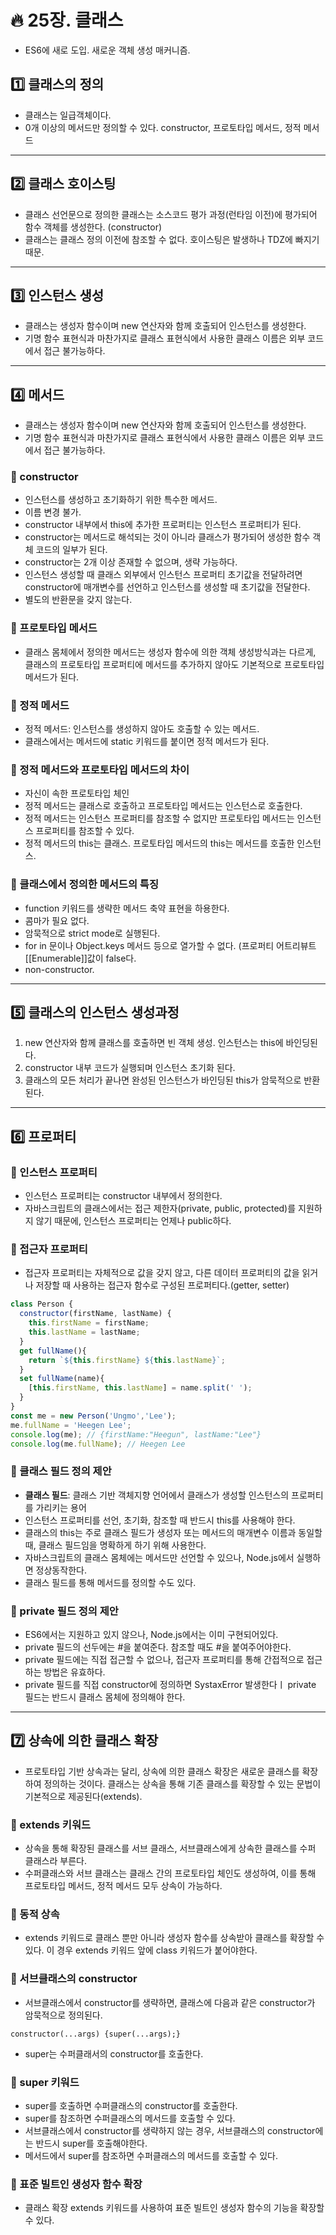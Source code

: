 # :fire: 25장. 클래스

- ES6에 새로 도입. 새로운 객체 생성 매커니즘.

## :one: 클래스의 정의

- 클래스는 일급객체이다.
- 0개 이상의 메서드만 정의할 수 있다. constructor, 프로토타입 메서드, 정적 메서드

---

## :two: 클래스 호이스팅

- 클래스 선언문으로 정의한 클래스는 소스코드 평가 과정(런타임 이전)에 평가되어 함수 객체를 생성한다. (constructor)
- 클래스는 클래스 정의 이전에 참조할 수 없다. 호이스팅은 발생하나 TDZ에 빠지기 때문.

---

## :three: 인스턴스 생성

- 클래스는 생성자 함수이며 new 연산자와 함께 호출되어 인스턴스를 생성한다.
- 기명 함수 표현식과 마찬가지로 클래스 표현식에서 사용한 클래스 이름은 외부 코드에서 접근 불가능하다.

---

## :four: 메서드

- 클래스는 생성자 함수이며 new 연산자와 함께 호출되어 인스턴스를 생성한다.
- 기명 함수 표현식과 마찬가지로 클래스 표현식에서 사용한 클래스 이름은 외부 코드에서 접근 불가능하다.

### 📖 constructor

- 인스턴스를 생성하고 초기화하기 위한 특수한 메서드.
- 이름 변경 불가.
- constructor 내부에서 this에 추가한 프로퍼티는 인스턴스 프로퍼티가 된다.
- constructor는 메서드로 해석되는 것이 아니라 클래스가 평가되어 생성한 함수 객체 코드의 일부가 된다.
- constructor는 2개 이상 존재할 수 없으며, 생략 가능하다.
- 인스턴스 생성할 때 클래스 외부에서 인스턴스 프로퍼티 초기값을 전달하려면 constructor에 매개변수를 선언하고 인스턴스를 생성할 때 초기값을 전달한다.
- 별도의 반환문을 갖지 않는다.

### 📖 프로토타입 메서드

- 클래스 몸체에서 정의한 메서드는 생성자 함수에 의한 객체 생성방식과는 다르게, 클래스의 프로토타입 프로퍼티에 메서드를 추가하지 않아도 기본적으로 프로토타입 메서드가 된다.

### 📖 정적 메서드

- 정적 메서드: 인스턴스를 생성하지 않아도 호출할 수 있는 메서드.
- 클래스에서는 메서드에 static 키워드를 붙이면 정적 메서드가 된다.

### 📖 정적 메서드와 프로토타입 메서드의 차이

- 자신이 속한 프로토타입 체인
- 정적 메서드는 클래스로 호출하고 프로토타입 메서드는 인스턴스로 호출한다.
- 정적 메서드는 인스턴스 프로퍼티를 참조할 수 없지만 프로토타입 메서드는 인스턴스 프로퍼티를 참조할 수 있다.
- 정적 메서드의 this는 클래스. 프로토타입 메서드의 this는 메서드를 호출한 인스턴스.

### 📖 클래스에서 정의한 메서드의 특징

- function 키워드를 생략한 메서드 축약 표현을 하용한다.
- 콤마가 필요 없다.
- 암묵적으로 strict mode로 실행된다.
- for in 문이나 Object.keys 메서드 등으로 열가할 수 없다. (프로퍼티 어트리뷰트[[Enumerable]]값이 false다.
- non-constructor.

---

## :five: 클래스의 인스턴스 생성과정

1. new 연산자와 함께 클래스를 호출하면 빈 객체 생성. 인스턴스는 this에 바인딩된다.
2. constructor 내부 코드가 실행되며 인스턴스 초기화 된다.
3. 클래스의 모든 처리가 끝나면 완성된 인스턴스가 바인딩된 this가 암묵적으로 반환된다.

---

## :six: 프로퍼티

### 📖 인스턴스 프로퍼티

- 인스턴스 프로퍼티는 constructor 내부에서 정의한다.
- 자바스크립트의 클래스에서는 접근 제한자(private, public, protected)를 지원하지 않기 때문에, 인스턴스 프로퍼티는 언제나 public하다.

### 📖 접근자 프로퍼티

- 접근자 프로퍼티는 자체적으로 값을 갖지 않고, 다른 데이터 프로퍼티의 값을 읽거나 저장할 때 사용하는 접근자 함수로 구성된 프로퍼티다.(getter, setter)

```javascript
class Person {
  constructor(firstName, lastName) {
    this.firstName = firstName;
    this.lastName = lastName;
  }
  get fullName(){
    return `${this.firstName} ${this.lastName}`;  
  }
  set fullName(name){
    [this.firstName, this.lastName] = name.split(' ');
  }
}
const me = new Person('Ungmo','Lee');
me.fullName = 'Heegen Lee';
console.log(me); // {firstName:"Heegun", lastName:"Lee"}
console.log(me.fullName); // Heegen Lee
```

### 📖 클래스 필드 정의 제안

- **클래스 필드**: 클래스 기반 객체지향 언어에서 클래스가 생성할 인스턴스의 프로퍼티를 가리키는 용어
- 인스턴스 프로퍼티를 선언, 초기화, 참조할 때 반드시 this를 사용해야 한다.
- 클래스의 this는 주로 클래스 필드가 생성자 또는 메서드의 매개변수 이름과 동일할 때, 클래스 필드임을 명확하게 하기 위해 사용한다.
- 자바스크립트의 클래스 몸체에는 메서드만 선언할 수 있으나, Node.js에서 실행하면 정상동작한다.
- 클래스 필드를 통해 메서드를 정의할 수도 있다.

### 📖 private 필드 정의 제안

- ES6에서는 지원하고 있지 않으나, Node.js에서는 이미 구현되어있다.
- private 필드의 선두에는 #을 붙여준다. 참조할 때도 #을 붙여주어야한다.
- private 필드에는 직접 접근할 수 없으나, 접근자 프로퍼티를 통해 간접적으로 접근하는 방법은 유효하다.
- private 필드를 직접 constructor에 정의하면 SystaxError 발생한다ㅣ private 필드는 반드시 클래스 몸체에 정의해야 한다.

---

## :seven: 상속에 의한 클래스 확장

- 프로토타입 기반 상속과는 달리, 상속에 의한 클래스 확장은 새로운 클래스를 확장하여 정의하는 것이다. 클래스는 상속을 통해 기존 클래스를 확장할 수 있는 문법이 기본적으로 제공된다(extends).

### 📖 extends 키워드

- 상속을 통해 확장된 클래스를 서브 클래스, 서브클래스에게 상속한 클래스를 수퍼 클래스라 부른다.
- 수퍼클래스와 서브 클래스는 클래스 간의 프로토타입 체인도 생성하여, 이를 통해 프로토타입 메서드, 정적 메서드 모두 상속이 가능하다.

### 📖 동적 상속

- extends 키워드로 클래스 뿐만 아니라 생성자 함수를 상속받아 클래스를 확장할 수 있다. 이 경우 extends 키워드 앞에 class 키워드가 붙어야한다.

### 📖 서브클래스의 constructor

- 서브클래스에서 constructor를 생략하면, 클래스에 다음과 같은 constructor가 암묵적으로 정의된다.
```
constructor(...args) {super(...args);}
```
- super는 수퍼클래서의 constructor를 호출한다.

### 📖 super 키워드

- super를 호출하면 수퍼클래스의 constructor를 호출한다.
- super를 참조하면 수퍼클래스의 메서드를 호출할 수 있다.
- 서브클래스에서 constructor를 생략하지 않는 경우, 서브클래스의 constructor에는 반드시 super를 호출해야한다.
- 메서드에서 super를 참조하면 수퍼클래스의 메서드를 호출할 수 있다.

### 📖 표준 빌트인 생성자 함수 확장

- 클래스 확장 extends 키워드를 사용하여 표준 빌트인 생성자 함수의 기능을 확장할 수 있다.
